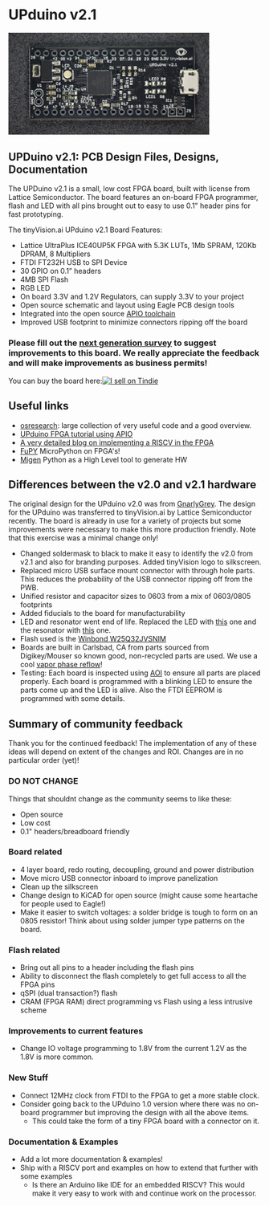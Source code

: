 # UPduino v2.1

<img src="./assets/images/UPduino_v2.1_front.jpg" alt="UPduino v2.1 Front" width="400"/>

## UPDuino v2.1: PCB Design Files, Designs, Documentation

The UPDuino v2.1 is a small, low cost FPGA board, built with license from Lattice Semiconductor. The board features an on-board FPGA programmer, flash and LED with all pins brought out to easy to use 0.1" header pins for fast prototyping.

The tinyVision.ai UPduino v2.1 Board Features:

* Lattice UltraPlus ICE40UP5K FPGA with 5.3K LUTs, 1Mb SPRAM, 120Kb DPRAM, 8 Multipliers
* FTDI FT232H USB to SPI Device
* 30 GPIO on 0.1” headers
* 4MB SPI Flash
* RGB LED
* On board 3.3V and 1.2V Regulators, can supply 3.3V to your project
* Open source schematic and layout using Eagle PCB design tools
* Integrated into the open source [APIO toolchain](https://github.com/FPGAwars/apio)
* Improved USB footprint to minimize connectors ripping off the board

### Please fill out the [next generation survey](https://www.surveymonkey.com/r/HH536D8) to suggest improvements to this board. We really appreciate the feedback and will make improvements as business permits!

You can buy the board here:<a href="https://www.tindie.com/stores/tinyvision_ai/?ref=offsite_badges&utm_source=sellers_vr2045&utm_medium=badges&utm_campaign=badge_medium"><img src="https://d2ss6ovg47m0r5.cloudfront.net/badges/tindie-mediums.png" alt="I sell on Tindie" width="150" height="78"></a>

## Useful links
* [osresearch](https://github.com/osresearch/up5k): large collection of very useful code and a good overview.
* [UPduino FPGA tutorial using APIO](https://blog.idorobots.org/entries/upduino-fpga-tutorial.html)
* [A very detailed blog on implementing a RISCV in the FPGA](https://pingu98.wordpress.com/2019/04/08/how-to-build-your-own-cpu-from-scratch-inside-an-fpga/)
* [FuPY](https://fupy.github.io/) MicroPython on FPGA's!
* [Migen](https://github.com/m-labs/migen) Python as a High Level tool to generate HW

## Differences between the v2.0 and v2.1 hardware
The original design for the UPduino v2.0 was from [GnarlyGrey](http://gnarlygrey.com/). The design for the UPduino was transferred to tinyVision.ai by Lattice Semiconductor recently. The board is already in use for a variety of projects but some improvements were necessary to make this more production friendly. Note that this exercise was a minimal change only!
* Changed soldermask to black to make it easy to identify the v2.0 from v2.1 and also for branding purposes. Added tinyVision logo to silkscreen.
* Replaced micro USB surface mount connector with through hole parts. This reduces the probability of the USB connector ripping off from the PWB.
* Unified resistor and capacitor sizes to 0603 from a mix of 0603/0805 footprints
* Added fiducials to the board for manufacturability
* LED and resonator went end of life. Replaced the LED with [this](https://www.mouser.com/ProductDetail/Broadcom-Avago/ASMB-MTB0-0A3A2?qs=%2Fha2pyFaduiVySQcEVUF3g99inKvemcQFBZprfU%2FW0p9YdxM%252BOGCOQ%3D%3D) one and the resonator with [this](https://www.mouser.com/ProductDetail/Murata-Electronics/CSTNE12M0G550000R0?qs=sGAEpiMZZMsBj6bBr9Q9aVicrFFkOfIYlp58nnUM76JPeseMdQedBQ%3D%3D) one.
* Flash used is the [Winbond W25Q32JVSNIM](https://www.mouser.com/ProductDetail/Winbond/W25Q32JVSNIM?qs=sGAEpiMZZMtI%252BQ06EiAoG4%252BhDIVn9lGKlH%2FgDg3lStQ%3D)
* Boards are built in Carlsbad, CA from parts sourced from Digikey/Mouser so known good, non-recycled parts are used. We use a cool [vapor phase reflow](https://www.westfloridacomponents.com/blog/vapor-phase-reflow-soldering/)!
* Testing: Each board is inspected using [AOI](https://en.wikipedia.org/wiki/Automated_optical_inspection) to ensure all parts are placed properly. Each board is programmed with a blinking LED to ensure the parts come up and the LED is alive. Also the FTDI EEPROM is programmed with some details.

## Summary of community feedback
Thank you for the continued feedback! The implementation of any of these ideas will depend on extent of the changes and ROI. Changes are in no particular order (yet)!

### DO NOT CHANGE
Things that shouldnt change as the community seems to like these:
* Open source
* Low cost
* 0.1" headers/breadboard friendly

### Board related
* 4 layer board, redo routing, decoupling, ground and power distribution
* Move micro USB connector inboard to improve panelization
* Clean up the silkscreen
* Change design to KiCAD for open source (might cause some heartache for people used to Eagle!)
* Make it easier to switch voltages: a solder bridge is tough to form on an 0805 resistor! Think about using solder jumper type patterns on the board.

### Flash related
* Bring out all pins to a header including the flash pins
* Ability to disconnect the flash completely to get full access to all the FPGA pins
* qSPI (dual transaction?) flash
* CRAM (FPGA RAM) direct programming vs Flash using a less intrusive scheme

### Improvements to current features
* Change IO voltage programming to 1.8V from the current 1.2V as the 1.8V is more common.

### New Stuff
* Connect 12MHz clock from FTDI to the FPGA to get a more stable clock.
* Consider going back to the UPduino 1.0 version where there was no on-board programmer but improving the design with all the above items.
  * This could take the form of a tiny FPGA board with a connector on it.

### Documentation & Examples
* Add a lot more documentation & examples!
* Ship with a RISCV port and examples on how to extend that further with some examples
  * Is there an Arduino like IDE for an embedded RISCV? This would make it very easy to work with and continue work on the processor.
